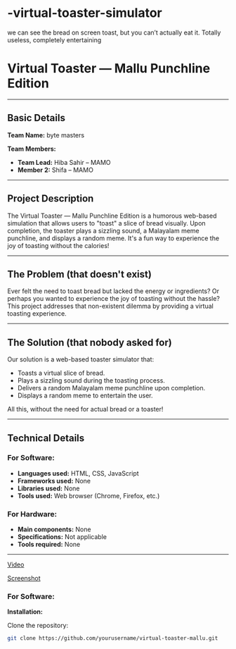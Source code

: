 # -virtual-toaster-simulator
we can see the bread on screen toast, but you can’t actually eat it. Totally useless, completely entertaining

# Virtual Toaster — Mallu Punchline Edition

---

## Basic Details

**Team Name:** byte masters

**Team Members:**

- **Team Lead:** Hiba Sahir – MAMO  
- **Member 2:** Shifa – MAMO

---

## Project Description

The Virtual Toaster — Mallu Punchline Edition is a humorous web-based simulation that allows users to "toast" a slice of bread visually. Upon completion, the toaster plays a sizzling sound, a Malayalam meme punchline, and displays a random meme. It's a fun way to experience the joy of toasting without the calories!

---

## The Problem (that doesn't exist)

Ever felt the need to toast bread but lacked the energy or ingredients? Or perhaps you wanted to experience the joy of toasting without the hassle? This project addresses that non-existent dilemma by providing a virtual toasting experience.

---

## The Solution (that nobody asked for)

Our solution is a web-based toaster simulator that:

- Toasts a virtual slice of bread.
- Plays a sizzling sound during the toasting process.
- Delivers a random Malayalam meme punchline upon completion.
- Displays a random meme to entertain the user.

All this, without the need for actual bread or a toaster!

---

## Technical Details

### For Software:

- **Languages used:** HTML, CSS, JavaScript  
- **Frameworks used:** None  
- **Libraries used:** None  
- **Tools used:** Web browser (Chrome, Firefox, etc.)

### For Hardware:

- **Main components:** None  
- **Specifications:** Not applicable  
- **Tools required:** None

---
[Video](https://drive.google.com/file/d/1y2RwhdDPWC4_wQ5lEfXOqB2FnXvOr7qE/view?usp=sharing)

[Screenshot](https://drive.google.com/file/d/16D4JLVCKyRKQ7sJoMyqdfR4ofFGkwyH3/view?usp=sharing)



### For Software:

**Installation:**

Clone the repository:

```bash
git clone https://github.com/yourusername/virtual-toaster-mallu.git
